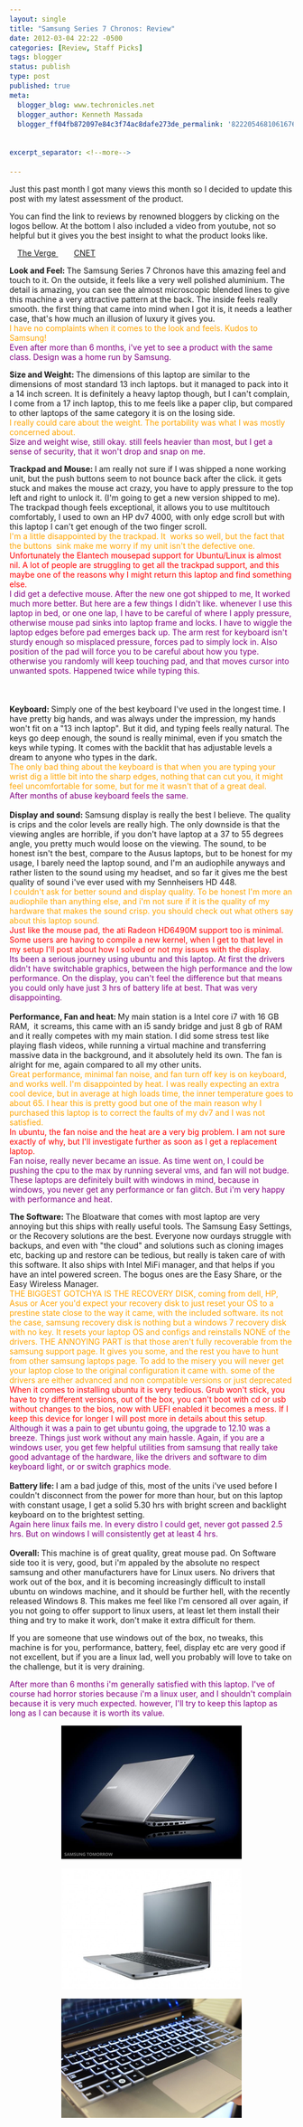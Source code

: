 ```yaml
---
layout: single
title: "Samsung Series 7 Chronos: Review"
date: 2012-03-04 22:22 -0500
categories: [Review, Staff Picks]
tags: blogger
status: publish
type: post
published: true
meta:
  blogger_blog: www.techronicles.net
  blogger_author: Kenneth Massada
  blogger_ff04fb872097e84c3f74ac8dafe273de_permalink: '822205468106167639'


excerpt_separator: <!--more-->

---
```

<p>Just this past month I got many views this month so I decided to update this post with my latest assessment of the product.</p>
<p>You can find the link to reviews by renowned bloggers by clicking on the logos bellow. At the bottom I also included a video from youtube, not so helpful but it gives you the best insight to what the product looks like.</p>

<p>
<a href="http://www.theverge.com/2011/12/8/2618862/samsung-series-7-chronos-review" style="margin-left:1em;margin-right:1em;" target="_blank">The Verge </a>
<a href="http://reviews.cnet.com/laptops/samsung-series-7-15/4505-3121_7-35003063.html" style="margin-left:1em;margin-right:1em;" target="_blank">CNET</a>
</p>
<p><b>Look and Feel: </b>The Samsung Series 7 Chronos have this amazing feel and touch to it. On the outside, it feels like a very well polished aluminium. The detail is amazing, you can see the almost microscopic blended lines to give this machine a very attractive pattern at the back. The inside feels really smooth. the first thing that came into mind when I got it is, it needs a leather case, that's how much an illusion of luxury it gives you.<br /><span style="color:orange;">I have no complaints when it comes to the look and feels. Kudos to Samsung! </span><br /><span style="color:purple;">Even after more than 6 months, i've yet to see a product with the same class. Design was a home run by Samsung.</span></p>
<p><b>Size and Weight: </b>The dimensions of this laptop are similar to the dimensions of most standard 13 inch laptops. but it managed to pack into it a 14 inch screen. It is definitely a heavy laptop though, but I can't complain, I come from a 17 inch laptop, this to me feels like a paper clip, but compared to other laptops of the same category it is on the losing side.<br /><span style="color:orange;">I really could care about the weight. The portability was what I was mostly concerned about. </span><br /><span style="color:purple;">Size and weight wise, still okay. still feels heavier than most, but I get a sense of security, that it won't drop and snap on me. </span></p>
<p><b>Trackpad and Mouse: </b>I am really not sure if I was shipped a none working unit, but the push buttons seem to not bounce back after the click. it gets stuck and makes the mouse act crazy, you have to apply pressure to the top left and right to unlock it. (I'm going to get a new version shipped to me). The trackpad though feels exceptional, it allows you to use multitouch comfortably, I used to own an HP dv7 4000, with only edge scroll but with this laptop I can't get enough of the two finger scroll.<br /><span style="color:orange;">I'm a little disappointed by the trackpad. It  works so well, but the fact that the buttons  sink make me worry if my unit isn't the defective one. </span><br /><span style="color:red;">Unfortunately the Elantech mousepad support for Ubuntu/Linux is almost nil. A lot of people are struggling to get all the trackpad support, and this maybe one of the reasons why I might return this laptop and find something else. </span><br /><span style="color:purple;">I did get a defective mouse. After the new one got shipped to me, It worked much more better. But here are a few things I didn't like. whenever I use this laptop in bed, or one one lap, I have to be careful of where I apply pressure, otherwise mouse pad sinks into laptop frame and locks. I have to wiggle the laptop edges before pad emerges back up. The arm rest for keyboard isn't sturdy enough so misplaced pressure, forces pad to simply lock in. Also position of the pad will force you to be careful about how you type. otherwise you randomly will keep touching pad, and that moves cursor into unwanted spots. Happened twice while typing this.</span><br /><span style="color:purple;"><br /></span><span style="color:purple;"></span><br /><a name="more"></a><span style="color:purple;"><br /></span><b>Keyboard: </b>Simply one of the best keyboard I've used in the longest time. I have pretty big hands, and was always under the impression, my hands won't fit on a "13 inch laptop". But it did, and typing feels really natural. The keys go deep enough, the sound is really minimal, even if you smatch the keys while typing. It comes with the backlit that has adjustable levels a dream to anyone who types in the dark.<br /><span style="color:orange;">The only bad thing about the keyboard is that when you are typing your wrist dig a little bit into the sharp edges, nothing that can cut you, it might feel uncomfortable for some, but for me it wasn't that of a great deal.  </span><br /><span style="color:purple;">After months of abuse keyboard feels the same. </span><br /><span style="color:purple;"><br /></span><b>Display and sound: </b>Samsung display is really the best I believe. The quality is crips and the color levels are really high. The only downside is that the viewing angles are horrible, if you don't have laptop at a 37 to 55 degrees angle, you pretty much would loose on the viewing. The sound, to be honest isn't the best, compare to the Ausus laptops, but to be honest for my usage, I barely need the laptop sound, and I'm an audiophile anyways and rather listen to the sound using my headset, and so far it gives me the best quality of sound i've ever used with my Sennheisers HD 448.<br /><span style="color:orange;">I couldn't ask for better sound and display quality. To be honest I'm more an audiophile than anything else, and i'm not sure if it is the quality of my hardware that makes the sound crisp. you should check out what others say about this laptop sound. </span><br /><span style="color:red;">Just like the mouse pad, the ati Radeon HD6490M support too is minimal. Some users are having to compile a new kernel, when I get to that level in my setup I'll post about how I solved or not my issues with the display. </span><br /><span style="color:purple;">Its been a serious journey using ubuntu and this laptop. At first the drivers didn't have switchable graphics, between the high performance and the low performance. On the display, you can't feel the difference but that means you could only have just 3 hrs of battery life at best. That was very disappointing. </span><br /><span style="color:purple;"><br /></span><b>Performance, Fan and heat: </b>My main station is a Intel core i7 with 16 GB RAM,  it screams, this came with an i5 sandy bridge and just 8 gb of RAM and it really competes with my main station. I did some stress test like playing flash videos, while running a virtual machine and transferring massive data in the background, and it absolutely held its own. The fan is alright for me, again compared to all my other units.<br /><span style="color:orange;">Great performance, minimal fan noise, and fan turn off key is on keyboard, and works well. I'm disappointed by heat. I was really expecting an extra cool device, but in average at high loads time, the inner temperature goes to about 65. I hear this is pretty good but one of the main reason why I purchased this laptop is to correct the faults of my dv7 and I was not satisfied. </span><br /><span style="color:red;">In ubuntu, the fan noise and the heat are a very big problem. I am not sure exactly of why, but I'll investigate further as soon as I get a replacement laptop. </span><br /><span style="color:purple;">Fan noise, really never became an issue. As time went on, I could be pushing the cpu to the max by running several vms, and fan will not budge. These laptops are definitely built with windows in mind, because in windows, you never get any performance or fan glitch. But i'm very happy with performance and heat. </span></p>
<p><b>The Software: </b>The Bloatware that comes with most laptop are very annoying but this ships with really useful tools. The Samsung Easy Settings, or the Recovery solutions are the best. Everyone now ourdays struggle with backups, and even with "the cloud" and solutions such as cloning images etc, backing up and restore can be tedious, but really is taken care of with this software. It also ships with Intel MiFi manager, and that helps if you have an intel powered screen. The bogus ones are the Easy Share, or the Easy Wireless Manager.<br /><span style="color:orange;">THE BIGGEST GOTCHYA IS THE RECOVERY DISK, coming from dell, HP, Asus or Acer you'd expect your recovery disk to just reset your OS to a prestine state close to the way it came, with the included software. its not the case, samsung recovery disk is nothing but a windows 7 recovery disk with no key. It resets your laptop OS and configs and reinstalls NONE of the drivers. THE ANNOYING PART is that those aren't fully recoverable from the samsung support page. It gives you some, and the rest you have to hunt from other samsung laptops page. To add to the misery you will never get your laptop close to the original configuration it came with. some of the drivers are either advanced and non compatible versions or just deprecated</span><br /><span style="color:red;">When it comes to installing ubuntu it is very tedious. Grub won't stick, you have to try different versions, out of the box, you can't boot with cd or usb without changes to the bios, now with UEFI enabled it becomes a mess. If I keep this device for longer I will post more in details about this setup</span><span style="color:orange;">. </span><br /><span style="color:purple;">Although it was a pain to get ubuntu going, the upgrade to 12.10 was a breeze. Things just work without any main hassle. Again, if you are a windows user, you get few helpful utilities from samsung that really take good advantage of the hardware, like the drivers and software to dim keyboard light, or or switch graphics mode.</span><br /><span style="color:purple;"><br /></span><b>Battery life: </b>I am a bad judge of this, most of the units i've used before I couldn't disconnect from the power for more than hour, but on this laptop with constant usage, I get a solid 5.30 hrs with bright screen and backlight keyboard on to the brightest setting.<br /><span style="color:purple;">Again here linux fails me. In every distro I could get, never got passed 2.5 hrs. But on windows I will consistently get at least 4 hrs. </span><br /><span style="color:purple;"><br /></span><b>Overall: </b>This machine is of great quality, great mouse pad. On Software side too it is very, good, but i'm appaled by the absolute no respect samsung and other manufacturers have for Linux users. No drivers that work out of the box, and it is becoming increasingly difficult to install ubuntu on windows machine, and it should be further hell, with the recently released Windows 8. This makes me feel like I'm censored all over again, if you not going to offer support to linux users, at least let them install their thing and try to make it work, don't make it extra difficult for them.</p>
<p>If you are someone that use windows out of the box, no tweaks, this machine is for you, performance, battery, feel, display etc are very good if not excellent, but if you are a linux lad, well you probably will love to take on the challenge, but it is very draining.</p>
<p><span style="color:purple;">After more than 6 months i'm generally satisfied with this laptop. I've of course had horror stories because i'm a linux user, and I shouldn't complain because it is very much expected. however, I'll try to keep this laptop as long as I can because it is worth its value. </span></p>
<div class="separator" style="clear:both;text-align:center;"><a href="#" style="margin-left:1em;margin-right:1em;"><img border="0" height="236" src="/assets/images/wp/d6bae-30-samsung-series-7-chronos.jpg?w=300" width="320" /></a></div>
<p>
<div class="separator" style="clear:both;text-align:center;"><a href="#" style="margin-left:1em;margin-right:1em;"><img border="0" height="213" src="/assets/images/wp/8b07b-samsung-series-7-chronos_02-540x360.jpg?w=300" width="320" /></a></div>
<p>
<div class="separator" style="clear:both;text-align:center;"><a href="#" style="margin-left:1em;margin-right:1em;"><img border="0" height="211" src="/assets/images/wp/77f83-samsung-series-7-notebooks06-600x397.jpg?w=300" width="320" /></a></div>
<p></p>
